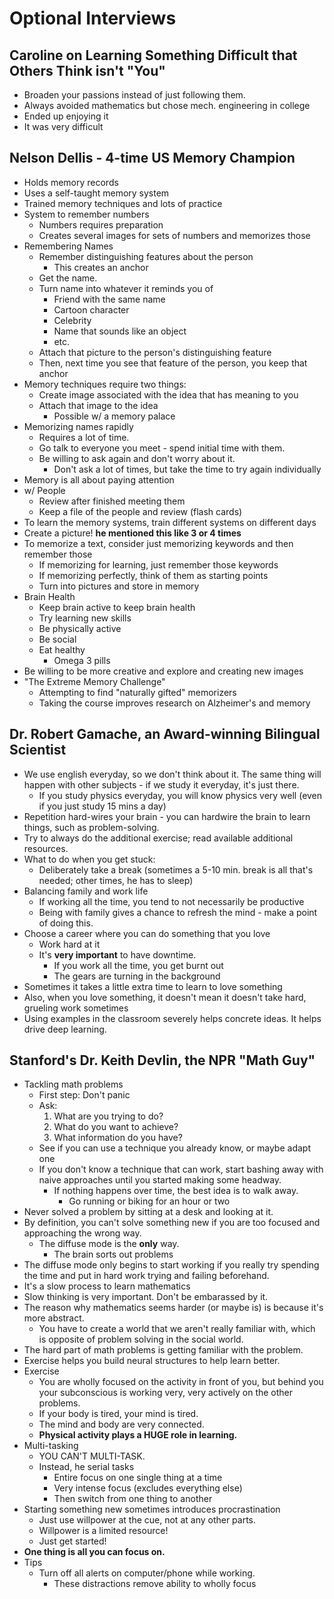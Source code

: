 # Optional Interviews

## Caroline on Learning Something Difficult that Others Think isn't "You"

* Broaden your passions instead of just following them.
* Always avoided mathematics but chose mech. engineering in college
* Ended up enjoying it
* It was very difficult

## Nelson Dellis - 4-time US Memory Champion

* Holds memory records
* Uses a self-taught memory system
* Trained memory techniques and lots of practice
* System to remember numbers
    - Numbers requires preparation
    - Creates several images for sets of numbers and memorizes those
* Remembering Names
    - Remember distinguishing features about the person
        + This creates an anchor
    - Get the name. 
    - Turn name into whatever it reminds you of
        + Friend with the same name
        + Cartoon character
        + Celebrity
        + Name that sounds like an object
        + etc.
    - Attach that picture to the person's distinguishing feature
    - Then, next time you see that feature of the person, you keep that anchor
* Memory techniques require two things:
    - Create image associated with the idea that has meaning to you
    - Attach that image to the idea
        + Possible w/ a memory palace
* Memorizing names rapidly
    - Requires a lot of time. 
    - Go talk to everyone you meet - spend initial time with them.
    - Be willing to ask again and don't worry about it. 
        + Don't ask a lot of times, but take the time to try again individually
* Memory is all about paying attention
* w/ People
    - Review after finished meeting them
    - Keep a file of the people and review (flash cards)
* To learn the memory systems, train different systems on different days
* Create a picture! **he mentioned this like 3 or 4 times**
* To memorize a text, consider just memorizing keywords and then remember those
    - If memorizing for learning, just remember those keywords
    - If memorizing perfectly, think of them as starting points
    - Turn into pictures and store in memory
* Brain Health
    - Keep brain active to keep brain health
    - Try learning new skills
    - Be physically active
    - Be social
    - Eat healthy
        + Omega 3 pills
* Be willing to be more creative and explore and creating new images
* "The Extreme Memory Challenge"
    - Attempting to find "naturally gifted" memorizers
    - Taking the course improves research on Alzheimer's and memory

## Dr. Robert Gamache, an Award-winning Bilingual Scientist

* We use english everyday, so we don't think about it. The same thing will
  happen with other subjects - if we study it everyday, it's just there.
    - If you study physics everyday, you will know physics very well (even
      if you just study 15 mins a day)
* Repetition hard-wires your brain - you can hardwire the brain to learn
  things, such as problem-solving.
* Try to always do the additional exercise; read available additional 
  resources. 
* What to do when you get stuck:
    - Deliberately take a break (sometimes a 5-10 min. break is all that's 
      needed; other times, he has to sleep)
* Balancing family and work life
    - If working all the time, you tend to not necessarily be productive
    - Being with family gives a chance to refresh the mind - make a point of
      doing this.
* Choose a career where you can do something that you love
    - Work hard at it
    - It's **very important** to have downtime.
        - If you work all the time, you get burnt out
        - The gears are turning in the background
* Sometimes it takes a little extra time to learn to love something
* Also, when you love something, it doesn't mean it doesn't take hard, grueling
  work sometimes
* Using examples in the classroom severely helps concrete ideas. It helps
  drive deep learning.

## Stanford's Dr. Keith Devlin, the NPR "Math Guy"

* Tackling math problems
    - First step: Don't panic
    - Ask:
        1. What are you trying to do?
        2. What do you want to achieve?
        3. What information do you have?
    - See if you can use a technique you already know, or maybe adapt one
    - If you don't know a technique that can work, start bashing away with
      naive approaches until you started making some headway.
        + If nothing happens over time, the best idea is to walk away.
            * Go running or biking for an hour or two
* Never solved a problem by sitting at a desk and looking at it.
* By definition, you can't solve something new if you are too focused and 
  approaching the wrong way.
    - The diffuse mode is the **only** way.
        + The brain sorts out problems 
* The diffuse mode only begins to start working if you really try spending the 
  time and put in hard work trying and failing beforehand.
* It's a slow process to learn mathematics
* Slow thinking is very important. Don't be embarassed by it.
* The reason why mathematics seems harder (or maybe is) is because it's more
  abstract. 
    - You have to create a world that we aren't really familiar with, which is
      opposite of problem solving in the social world.
* The hard part of math problems is getting familiar with the problem.
* Exercise helps you build neural structures to help learn better.
* Exercise
    - You are wholly focused on the activity in front of you, but behind you
      your subconscious is working very, very actively on the other problems.
    - If your body is tired, your mind is tired.
    - The mind and body are very connected.
    - **Physical activity plays a HUGE role in learning.**
* Multi-tasking
    - YOU CAN'T MULTI-TASK.
    - Instead, he serial tasks
        + Entire focus on one single thing at a time
        + Very intense focus (excludes everything else)
        + Then switch from one thing to another
* Starting something new sometimes introduces procrastination
    - Just use willpower at the cue, not at any other parts.
    - Willpower is a limited resource!
    - Just get started!
* **One thing is all you can focus on.**
* Tips
    - Turn off all alerts on computer/phone while working.
        + These distractions remove ability to wholly focus
